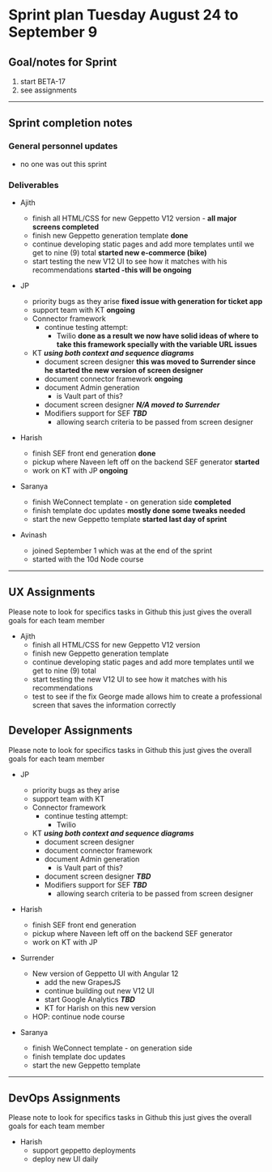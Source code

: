 # Sprint plan Tuesday August 24 to September 9

## Goal/notes for Sprint

1. start BETA-17
2. see assignments

---

## Sprint completion notes

### General personnel updates

- no one was out this sprint 

### Deliverables

- Ajith
  - finish all HTML/CSS for new Geppetto V12 version - **all major screens completed**
  - finish new Geppetto generation template **done**
  - continue developing static pages and add more templates until we get to nine (9) total **started new e-commerce (bike)**
  - start testing the new V12 UI to see how it matches with his recommendations **started -this will be ongoing**

- JP

  - priority bugs as they arise  **fixed issue with generation for ticket app**
  - support team with KT **ongoing**
  - Connector framework
    - continue testing attempt:
      - Twilio **done as a result we now have solid ideas of where to take this framework specially with the variable URL issues**
  - KT ***using both context and sequence diagrams***
    - document screen designer **this was moved to Surrender since he started the new version of screen designer**
    - document connector framework **ongoing**
    - document Admin generation
      - is Vault part of this?
    - document screen designer ***N/A moved to Surrender***
    - Modifiers support for SEF ***TBD***
      - allowing search criteria to be passed from screen designer

- Harish

  - finish SEF front end generation **done**
  - pickup where Naveen left off on the backend SEF generator **started**
  - work on KT with JP **ongoing**

- Saranya
  - finish WeConnect template - on generation side **completed**
  - finish template doc updates **mostly done some tweaks needed**
  - start the new Geppetto template **started last day of sprint**

- Avinash
  - joined September 1 which was at the end of the sprint
  - started with the 10d Node course

---

## UX Assignments

Please note to look for specifics tasks in Github this just gives the overall goals for each team member

- Ajith
  - finish all HTML/CSS for new Geppetto V12 version
  - finish new Geppetto generation template
  - continue developing static pages and add more templates until we get to nine (9) total
  - start testing the new V12 UI to see how it matches with his recommendations
  - test to see if the fix George made allows him to create a professional screen that saves the information correctly
  
## Developer Assignments

Please note to look for specifics tasks in Github this just gives the overall goals for each team member

- JP

  - priority bugs as they arise
  - support team with KT
  - Connector framework
    - continue testing attempt:
      - Twilio
  - KT ***using both context and sequence diagrams***
    - document screen designer
    - document connector framework
    - document Admin generation
      - is Vault part of this?
    - document screen designer ***TBD***
    - Modifiers support for SEF ***TBD***
      - allowing search criteria to be passed from screen designer

- Harish

  - finish SEF front end generation
  - pickup where Naveen left off on the backend SEF generator
  - work on KT with JP

- Surrender

  - New version of Geppetto UI with Angular 12
    - add the new GrapesJS
    - continue building out new V12 UI
    - start Google Analytics ***TBD***
    - KT for Harish on this new version
  - HOP: continue node course

- Saranya
  - finish WeConnect template - on generation side
  - finish template doc updates
  - start the new Geppetto template

---

## DevOps Assignments

Please note to look for specifics tasks in Github this just gives the overall goals for each team member

- Harish
  - support geppetto deployments
  - deploy new UI daily
